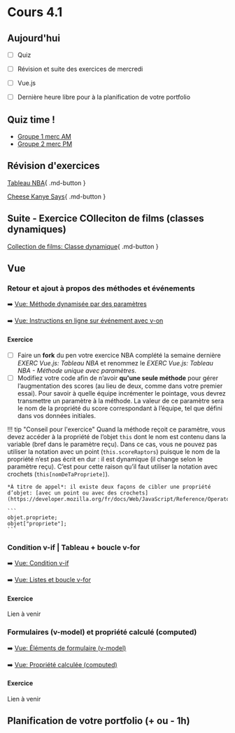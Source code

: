 # Cours 4.1

## Aujourd'hui

- [ ] Quiz
- [ ] Révision et suite des exercices de mercredi
- [ ] Vue.js
- [ ] Dernière heure libre pour à la planification de votre portfolio



## Quiz time !

- [Groupe 1 merc AM](https://app.wooclap.com/YOZIXE)
- [Groupe 2 merc PM](https://app.wooclap.com/EZTJGO)


## Révision d'exercices

[Tableau NBA](https://tim-montmorency.com/timdoc/582-518MO/exercices/vue-tableau-nba/){ .md-button }

[Cheese Kanye Says](https://tim-montmorency.com/timdoc/582-518MO/exercices/vue-cheese-kanye-says/){ .md-button }

## Suite - Exercice COlleciton de films (classes dynamiques)

[Collection de films: Classe dynamique](https://tim-montmorency.com/timdoc/582-518MO/exercices/vue-collection-films-1/){ .md-button }

## Vue

### Retour et ajout à propos des méthodes et événements

➡️ [Vue: Méthode dynamisée par des paramètres](./vue/methodes-evenements.htmll#methode-dynamisee-avec-des-parametres)

➡️ [Vue: Instructions en ligne sur événement avec v-on](./vue/methodes-evenements.htmll#instruction-en-ligne-inline-avec-v-on)

#### Exercice

- [ ] Faire un **fork** du pen votre exercice NBA complété la semaine dernière *EXERC Vue.js: Tableau NBA* et renommez le *EXERC Vue.js: Tableau NBA - Méthode unique avec paramètres*.
- [ ] Modifiez votre code afin de n’avoir **qu'une seule méthode** pour gérer l’augmentation des scores (au lieu de deux, comme dans votre premier essai).
    Pour savoir à quelle équipe incrémenter le pointage, vous devrez transmettre un paramètre à la méthode.
    La valeur de ce paramètre sera le nom de la propriété du score correspondant à l’équipe, tel que défini dans vos données initiales.

!!! tip "Conseil pour l'exercice"
    Quand la méthode reçoit ce paramètre, vous devez accéder à la propriété de l’objet `this` dont le nom est contenu dans la variable (bref dans le paramètre reçu).
    Dans ce cas, vous ne pouvez pas utiliser la notation avec un point (`this.scoreRaptors`) puisque le nom de la propriété n’est pas écrit en dur : il est dynamique (il change selon le paramètre reçu).
    C’est pour cette raison qu’il faut utiliser la notation avec crochets (`this[nomDeTaPropriete]`).

    *À titre de appel*: il existe deux façons de cibler une propriété d’objet: [avec un point ou avec des crochets](https://developer.mozilla.org/fr/docs/Web/JavaScript/Reference/Operators/Property_accessors): 

    ```
    objet.propriete;
    objet["propriete"];
    ```



### Condition v-if | Tableau + boucle v-for

➡️ [Vue: Condition v-if](./vue/condition.md)

➡️ [Vue: Listes et boucle v-for](./vue/boucle.md)


#### Exercice

Lien à venir

<!-- 
[Côte ouest VS côte est](https://tim-montmorency.com/timdoc/582-518MO/exercices/vue-ouest-vs-est/){ .md-button } 
-->


### Formulaires (v-model) et propriété calculé (computed)

➡️ [Vue: Éléments de formulaire (v-model)](./vue/elements-de-formulaire.md) 

➡️ [Vue: Propriété calculée (computed)](./vue/propriete-calculee.md)

#### Exercice

Lien à venir
<!--[Luchador](https://tim-montmorency.com/timdoc/582-518MO/exercices/vue-luchador/){ .md-button } -->


## Planification de votre portfolio (+ ou - 1h)